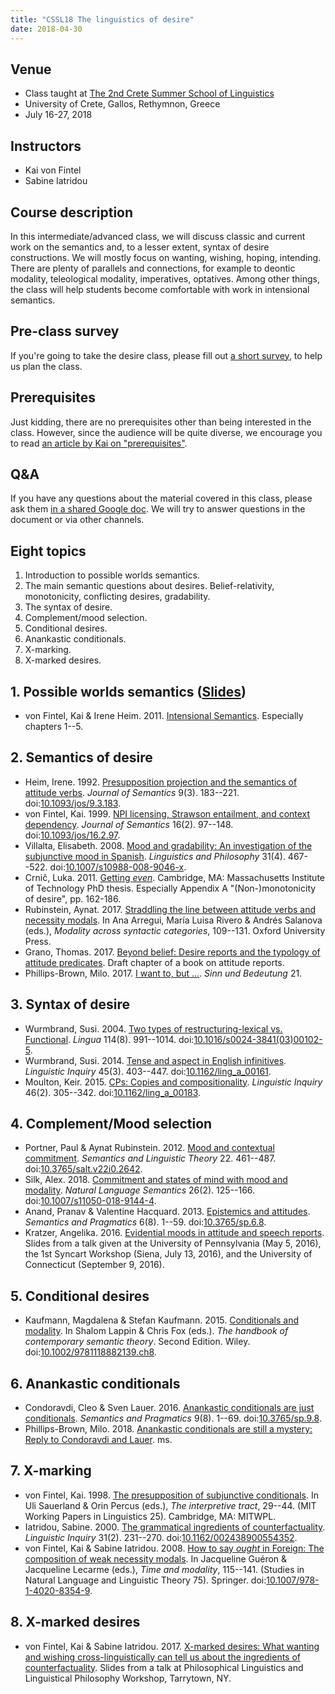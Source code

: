 ```yaml
---
title: "CSSL18 The linguistics of desire"
date: 2018-04-30
---
```


## Venue

- Class taught at [The 2nd Crete Summer School of Linguistics](http://www.phl.uoc.gr/confs/cssl18/index.php)
- University of Crete, Gallos, Rethymnon, Greece
- July 16-27, 2018

## Instructors

- Kai von Fintel
- Sabine Iatridou

## Course description

In this intermediate/advanced class, we will discuss classic and current work on the semantics and, to a lesser extent, syntax of desire constructions. We will mostly focus on wanting, wishing, hoping, intending. There are plenty of parallels and connections, for example to deontic modality, teleological modality, imperatives, optatives. Among other things, the class will help students become comfortable with work in intensional semantics. 

## Pre-class survey

If you're going to take the desire class, please fill out [a short survey](https://goo.gl/forms/YILxL4uDe2ByEc762), to help us plan the class.

## Prerequisites

Just kidding, there are no prerequisites other than being interested in the class. However, since the audience will be quite diverse, we encourage you to read [an article by Kai on "prerequisites"](http://www.kaivonfintel.org/prerequisites/).

## Q&A

If you have any questions about the material covered in this class, please ask them [in a shared Google doc](https://goo.gl/2HESTX). We will try to answer questions in the document or via other channels.

## Eight topics

1. Introduction to possible worlds semantics.
2. The main semantic questions about desires. Belief-relativity, monotonicity, conflicting desires, gradability.
3. The syntax of desire.
4. Complement/mood selection.
5. Conditional desires.
6. Anankastic conditionals.
7. X-marking.
8. X-marked desires.

## 1. Possible worlds semantics ([Slides](/pdf/ks-crete-desires-slides-1.pdf))

- von Fintel, Kai & Irene Heim. 2011. [Intensional Semantics](/pdf/fintel-heim-2011-intensional.pdf). Especially chapters 1--5.

## 2. Semantics of desire

- Heim, Irene. 1992. [Presupposition projection and the semantics of attitude verbs](/pdf/heim-1992-attitudes.pdf). *Journal of Semantics* 9(3). 183--221. doi:[10.1093/jos/9.3.183](https://doi.org/10.1093/jos/9.3.183).
- von Fintel, Kai. 1999. [NPI licensing, Strawson entailment, and context dependency](/pdf/fintel-1999-npi.pdf). *Journal of Semantics* 16(2). 97--148. doi:[10.1093/jos/16.2.97](https://doi.org/10.1093/jos/16.2.97).
- Villalta, Elisabeth. 2008. [Mood and gradability: An investigation of the subjunctive mood in Spanish](/pdf/villalta-2008-subjunctive.pdf). *Linguistics and Philosophy* 31(4). 467--522. doi:[10.1007/s10988-008-9046-x](https://doi.org/10.1007/s10988-008-9046-x).
- Crnič, Luka. 2011. [Getting *even*](http://pluto.huji.ac.il/~crnic/crnic-diss-11.pdf). Cambridge, MA: Massachusetts Institute of Technology PhD thesis. Especially Appendix A "(Non-)monotonicity of desire", pp. 162-186.
- Rubinstein, Aynat. 2017. [Straddling the line between attitude verbs and necessity modals](/pdf/rubinstein-2017-straddling.pdf). In Ana Arregui, María Luisa Rivero & Andrés Salanova (eds.), *Modality across syntactic categories*, 109--131. Oxford University Press.
- Grano, Thomas. 2017. [Beyond belief: Desire reports and the typology of attitude predicates](/pdf/grano-2017-want-chapter.pdf). Draft chapter of a book on attitude reports.
- Phillips-Brown, Milo. 2017. [I want to, but ...](/pdf/phillips-brown-2017-iwanttobut.pdf). *Sinn und Bedeutung* 21.

## 3. Syntax of desire

- Wurmbrand, Susi. 2004. [Two types of restructuring-lexical vs. Functional](/pdf/wurmbrand-2004-two-types.pdf). *Lingua* 114(8). 991--1014. doi:[10.1016/s0024-3841(03)00102-5](https://doi.org/10.1016/s0024-3841(03)00102-5).
- Wurmbrand, Susi. 2014. [Tense and aspect in English infinitives](/pdf/wurmbrand-2014-infinitive-tense.pdf). *Linguistic Inquiry* 45(3). 403--447. doi:[10.1162/ling\_a\_00161](https://doi.org/10.1162/ling_a_00161).
- Moulton, Keir. 2015. [CPs: Copies and compositionality](/pdf/moulton-2015-CPs.pdf). *Linguistic Inquiry* 46(2). 305--342. doi:[10.1162/ling\_a\_00183](https://doi.org/10.1162/ling_a_00183).

## 4. Complement/Mood selection

- Portner, Paul & Aynat Rubinstein. 2012. [Mood and contextual commitment](/pdf/portner-rubinstein-2012-mood.pdf). *Semantics and Linguistic Theory* 22. 461--487. doi:[10.3765/salt.v22i0.2642](https://doi.org/10.3765/salt.v22i0.2642).
- Silk, Alex. 2018. [Commitment and states of mind with mood and modality](/pdf/silk-2018-mood.pdf). *Natural Language Semantics* 26(2). 125--166. doi:[10.1007/s11050-018-9144-4](https://doi.org/10.1007/s11050-018-9144-4).
- Anand, Pranav & Valentine Hacquard. 2013. [Epistemics and attitudes](https://doi.org/10.3765/sp.6.8). *Semantics and Pragmatics* 6(8). 1--59. doi:[10.3765/sp.6.8](https://doi.org/10.3765/sp.6.8).
- Kratzer, Angelika. 2016. [Evidential moods in attitude and speech reports](/pdf/kratzer-2016-evidential-moods-uconn_stamped.pdf). Slides from a talk given at the University of Pennsylvania (May 5, 2016), the 1st Syncart Workshop (Siena, July 13, 2016), and the University of Connecticut (September 9, 2016).

## 5. Conditional desires

- Kaufmann, Magdalena & Stefan Kaufmann. 2015. [Conditionals and modality](/pdf/kaufmann-kaufmann-2015-conditionals-modals.pdf). In Shalom Lappin & Chris Fox (eds.). *The handbook of contemporary semantic theory*. Second Edition. Wiley. doi:[10.1002/9781118882139.ch8](https://doi.org/10.1002/9781118882139.ch8).

## 6. Anankastic conditionals

- Condoravdi, Cleo & Sven Lauer. 2016. [Anankastic conditionals are just conditionals](https://doi.org/10.3765/sp.9.8). *Semantics and Pragmatics* 9(8). 1--69. doi:[10.3765/sp.9.8](https://doi.org/10.3765/sp.9.8).
- Phillips-Brown, Milo. 2018. [Anankastic conditionals are still a mystery: Reply to Condoravdi and Lauer](/pdf/phillips-brown-2018-anankastics.pdf). ms.

## 7. X-marking

- von Fintel, Kai. 1998. [The presupposition of subjunctive conditionals](http://mit.edu/fintel/fintel-1998-subjunctive.pdf). In Uli Sauerland & Orin Percus (eds.), *The interpretive tract*, 29--44. (MIT Working Papers in Linguistics 25). Cambridge, MA: MITWPL.
- Iatridou, Sabine. 2000. [The grammatical ingredients of counterfactuality](/pdf/iatridou-2000-ingredients.pdf). *Linguistic Inquiry* 31(2). 231--270. doi:[10.1162/002438900554352](https://doi.org/10.1162/002438900554352).
- von Fintel, Kai & Sabine Iatridou. 2008. [How to say *ought* in Foreign: The composition of weak necessity modals](/pdf/fintel-iatridou-2008-ought.pdf). In Jacqueline Guéron & Jacqueline Lecarme (eds.), *Time and modality*, 115--141. (Studies in Natural Language and Linguistic Theory 75). Springer. doi:[10.1007/978-1-4020-8354-9](https://doi.org/10.1007/978-1-4020-8354-9).

## 8. X-marked desires

- von Fintel, Kai & Sabine Iatridou. 2017. [X-marked desires: What wanting and wishing cross-linguistically can tell us about the ingredients of counterfactuality](http://mit.edu/fintel/ks-x-phlip-slides.pdf). Slides from a talk at Philosophical Linguistics and Linguistical Philosophy Workshop, Tarrytown, NY. 
